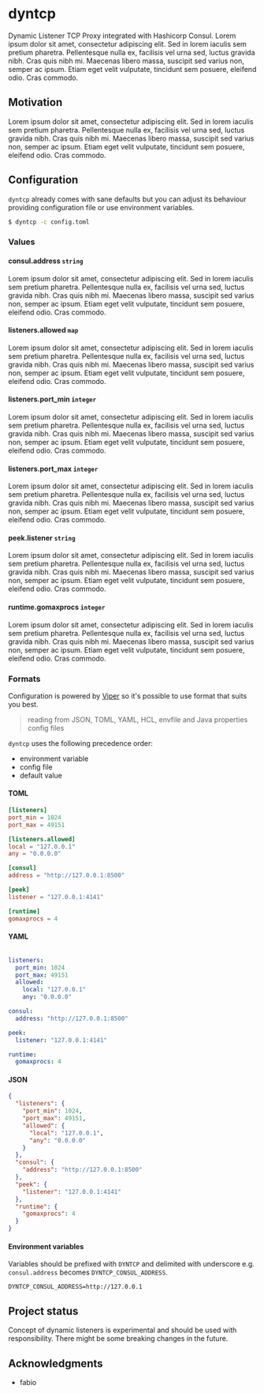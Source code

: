 # dyntcp
Dynamic Listener TCP Proxy integrated with Hashicorp Consul.
Lorem ipsum dolor sit amet, consectetur adipiscing elit. Sed in lorem iaculis sem pretium pharetra. Pellentesque nulla ex, facilisis vel urna sed, luctus gravida nibh. Cras quis nibh mi. Maecenas libero massa, suscipit sed varius non, semper ac ipsum. Etiam eget velit vulputate, tincidunt sem posuere, eleifend odio. Cras commodo.

## Motivation
Lorem ipsum dolor sit amet, consectetur adipiscing elit. Sed in lorem iaculis sem pretium pharetra. Pellentesque nulla ex, facilisis vel urna sed, luctus gravida nibh. Cras quis nibh mi. Maecenas libero massa, suscipit sed varius non, semper ac ipsum. Etiam eget velit vulputate, tincidunt sem posuere, eleifend odio. Cras commodo. 

## Configuration
`dyntcp` already comes with sane defaults but you can adjust its behaviour providing configuration file or use environment variables. 
```bash
$ dyntcp -c config.toml
``` 

### Values
#### consul.address `string`
Lorem ipsum dolor sit amet, consectetur adipiscing elit. Sed in lorem iaculis sem pretium pharetra. Pellentesque nulla ex, facilisis vel urna sed, luctus gravida nibh. Cras quis nibh mi. Maecenas libero massa, suscipit sed varius non, semper ac ipsum. Etiam eget velit vulputate, tincidunt sem posuere, eleifend odio. Cras commodo. 
#### listeners.allowed `map`
Lorem ipsum dolor sit amet, consectetur adipiscing elit. Sed in lorem iaculis sem pretium pharetra. Pellentesque nulla ex, facilisis vel urna sed, luctus gravida nibh. Cras quis nibh mi. Maecenas libero massa, suscipit sed varius non, semper ac ipsum. Etiam eget velit vulputate, tincidunt sem posuere, eleifend odio. Cras commodo. 
#### listeners.port_min `integer`
Lorem ipsum dolor sit amet, consectetur adipiscing elit. Sed in lorem iaculis sem pretium pharetra. Pellentesque nulla ex, facilisis vel urna sed, luctus gravida nibh. Cras quis nibh mi. Maecenas libero massa, suscipit sed varius non, semper ac ipsum. Etiam eget velit vulputate, tincidunt sem posuere, eleifend odio. Cras commodo. 
#### listeners.port_max `integer`
Lorem ipsum dolor sit amet, consectetur adipiscing elit. Sed in lorem iaculis sem pretium pharetra. Pellentesque nulla ex, facilisis vel urna sed, luctus gravida nibh. Cras quis nibh mi. Maecenas libero massa, suscipit sed varius non, semper ac ipsum. Etiam eget velit vulputate, tincidunt sem posuere, eleifend odio. Cras commodo. 
#### peek.listener `string`
Lorem ipsum dolor sit amet, consectetur adipiscing elit. Sed in lorem iaculis sem pretium pharetra. Pellentesque nulla ex, facilisis vel urna sed, luctus gravida nibh. Cras quis nibh mi. Maecenas libero massa, suscipit sed varius non, semper ac ipsum. Etiam eget velit vulputate, tincidunt sem posuere, eleifend odio. Cras commodo. 
#### runtime.gomaxprocs `integer`
Lorem ipsum dolor sit amet, consectetur adipiscing elit. Sed in lorem iaculis sem pretium pharetra. Pellentesque nulla ex, facilisis vel urna sed, luctus gravida nibh. Cras quis nibh mi. Maecenas libero massa, suscipit sed varius non, semper ac ipsum. Etiam eget velit vulputate, tincidunt sem posuere, eleifend odio. Cras commodo. 
### Formats
Configuration is powered by [Viper](https://github.com/spf13/viper) so it's possible to use format that suits you best.

> reading from JSON, TOML, YAML, HCL, envfile and Java properties config files

`dyntcp` uses the following precedence order:
  * environment variable
  * config file
  * default value


#### TOML
```toml
[listeners]
port_min = 1024
port_max = 49151

[listeners.allowed]
local = "127.0.0.1"
any = "0.0.0.0"

[consul]
address = "http://127.0.0.1:8500"

[peek]
listener = "127.0.0.1:4141"

[runtime]
gomaxprocs = 4
```
#### YAML
```yaml

listeners:
  port_min: 1024 
  port_max: 49151
  allowed:
    local: "127.0.0.1"
    any: "0.0.0.0"

consul:
  address: "http://127.0.0.1:8500"

peek:
  listener: "127.0.0.1:4141"

runtime:
  gomaxprocs: 4
```
#### JSON
```json
{
  "listeners": {
    "port_min": 1024,
    "port_max": 49151,
    "allowed": {
      "local": "127.0.0.1",
      "any": "0.0.0.0"
    }
  },
  "consul": {
    "address": "http://127.0.0.1:8500"
  },
  "peek": {
    "listener": "127.0.0.1:4141"
  },
  "runtime": {
    "gomaxprocs": 4
  }
}
```
#### Environment variables
Variables should be prefixed with `DYNTCP` and delimited with underscore e.g. `consul.address` becomes `DYNTCP_CONSUL_ADDRESS`. 
```
DYNTCP_CONSUL_ADDRESS=http://127.0.0.1
```

## Project status
Concept of dynamic listeners is experimental and should be used with 
responsibility. There might be some breaking changes in the future. 

## Acknowledgments
* fabio
